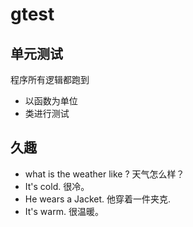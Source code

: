 # gtest



## 单元测试

程序所有逻辑都跑到

- 以函数为单位
- 类进行测试



## 久趣

- what is the weather like ? 天气怎么样？
- It's cold. 很冷。
- He wears a Jacket. 他穿着一件夹克.
- It's warm.  很温暖。